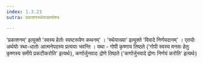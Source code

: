 ```yaml
---
index: 1.3.23
sutra: प्रकाशनस्थेयाख्ययोश्च

---
```

'प्रकाशनम्' इत्युक्ते 'स्वस्य हेतोः स्पष्टरूपेण कथनम्' । 'स्थेयाख्या' इत्युक्ते 'विवादे निर्णयदानम्' । एतयोः अर्थयोः स्था-धातोः आत्मनेपदस्य प्रत्ययाः भवन्ति । यथा - गोपी कृष्णाय तिष्ठते ('गोपी स्वस्य मनसः हेतुः कृष्णस्य समीपे प्रकटीकरोति' इत्यर्थः), कर्णार्जुनवादः द्रोणे तिष्ठते ('कर्णार्जुनवादे द्रोणः निर्णयं करोति' इत्यर्थः)


